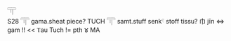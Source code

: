 𓋳  
S28 𓋳 gama.sheat piece? TUCH 𓋳 samt.stuff senk𓍢 stoff tissu? 巾 jīn ⇔ gam !! << Ⲧau Tuch != pth 𑀫 MA  